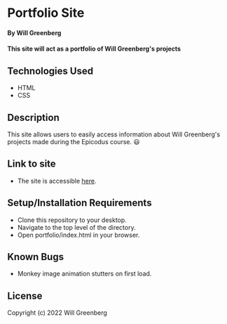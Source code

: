 # Portfolio Site

#### By **Will Greenberg**

#### This site will act as a portfolio of Will Greenberg's projects

## Technologies Used

* HTML
* CSS

## Description

This site allows users to easily access information about Will Greenberg's projects made during the Epicodus course. :smiley:

## Link to site

* The site is accessible [here](https://mud2009.github.io/portfolio/).

## Setup/Installation Requirements

* Clone this repository to your desktop.
* Navigate to the top level of the directory.
* Open portfolio/index.html in your browser.

## Known Bugs

* Monkey image animation stutters on first load.

## License

Copyright (c) 2022 Will Greenberg